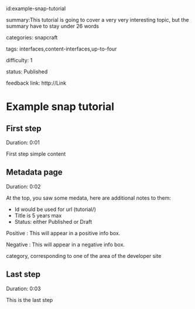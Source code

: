 id:example-snap-tutorial

summary:This tutorial is going to cover a very very interesting topic, but the summary have to stay under 26 words

categories: snapcraft

tags: interfaces,content-interfaces,up-to-four

difficulty: 1

status: Published

feedback link: http://Link

# Example snap tutorial

## First step
Duration: 0:01

First step simple content

## Metadata page
Duration: 0:02

At the top, you saw some medata, here are additional notes to them:
* Id would be used for url (tutorial/<id>)
* Title is 5 years max
* Status: either Published or Draft

Positive
: This will appear in a positive info box.

Negative
: This will appear in a negative info box.

category, corresponding to one of the area of the developer site

## Last step
Duration: 0:03

This is the last step
